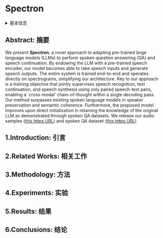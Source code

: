 # Spectron

<details>
<summary>基本信息</summary>

- 标题: "Spoken Question Answering and Speech Continuation Using Spectrogram-Powered LLM"
- 作者:
  - 01 Eliya Nachmani,
  - 02 Alon Levkovitch,
  - 03 Roy Hirsch,
  - 04 Julian Salazar,
  - 05 Chulayuth Asawaroengchai,
  - 06 Soroosh Mariooryad,
  - 07 Ehud Rivlin,
  - 08 RJ Skerry-Ryan,
  - 09 Michelle Tadmor Ramanovich
- 链接:
  - [ArXiv](https://arxiv.org/abs/2305.15255)
  - [Publication](https://openreview.net/forum?id=izrOLJov5y) ICLR 2024 Poster
  - [Github]
  - [Demo](https://michelleramanovich.github.io/spectron/spectron/)
  - [Dataset](https://github.com/google-research-datasets/LLAMA1-Test-Set)
- 文件:
  - [ArXiv](_PDF/2305.15255v4__Spectron__Spoken_Question_Answering_and_Speech_Continuation_Using_Spectrogram-Powered_LLM.pdf)
  - [Publication](_PDF/2305.15255p0__Spectron__ICLR2024.pdf)

</details>

## Abstract: 摘要

We present ***Spectron***, a novel approach to adapting pre-trained large language models (LLMs) to perform spoken question answering (QA) and speech continuation.
By endowing the LLM with a pre-trained speech encoder, our model becomes able to take speech inputs and generate speech outputs.
The entire system is trained end-to-end and operates directly on spectrograms, simplifying our architecture.
Key to our approach is a training objective that jointly supervises speech recognition, text continuation, and speech synthesis using only paired speech-text pairs, enabling a `cross-modal' chain-of-thought within a single decoding pass.
Our method surpasses existing spoken language models in speaker preservation and semantic coherence.
Furthermore, the proposed model improves upon direct initialization in retaining the knowledge of the original LLM as demonstrated through spoken QA datasets.
We release our audio samples ([this https URL](https://michelleramanovich.github.io/spectron/spectron)) and spoken QA dataset ([this https URL](https://github.com/google-research-datasets/LLAMA1-Test-Set)).

## 1.Introduction: 引言

## 2.Related Works: 相关工作

## 3.Methodology: 方法

## 4.Experiments: 实验

## 5.Results: 结果

## 6.Conclusions: 结论